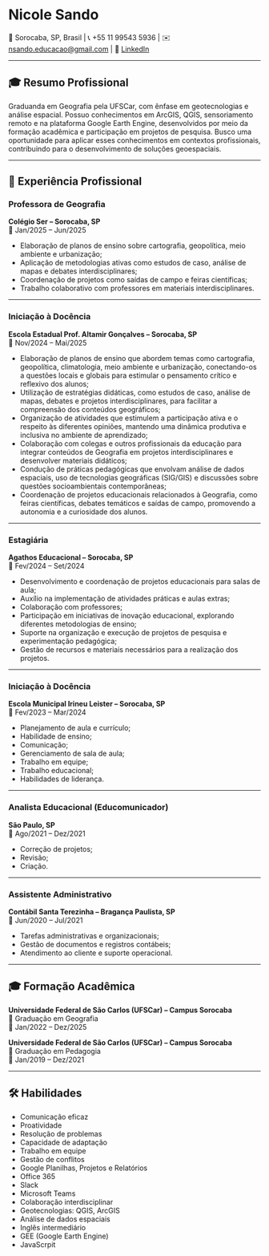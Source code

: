 # Nicole Sando

📍 Sorocaba, SP, Brasil  | 📞 +55 11 99543 5936  | ✉️ nsando.educacao@gmail.com  | 🔗 [LinkedIn](https://www.linkedin.com/in/nicole-sando-b668912b1)

---

## 🎓 Resumo Profissional

Graduanda em Geografia pela UFSCar, com ênfase em geotecnologias e análise espacial. Possuo conhecimentos em ArcGIS, QGIS, sensoriamento remoto e na plataforma Google Earth Engine, desenvolvidos por meio da formação acadêmica e participação em projetos de pesquisa. Busco uma oportunidade para aplicar esses conhecimentos em contextos profissionais, contribuindo para o desenvolvimento de soluções geoespaciais.

---

## 💼 Experiência Profissional

### Professora de Geografia  
**Colégio Ser – Sorocaba, SP**  
📅 Jan/2025 – Jun/2025  
- Elaboração de planos de ensino sobre cartografia, geopolítica, meio ambiente e urbanização;  
- Aplicação de metodologias ativas como estudos de caso, análise de mapas e debates interdisciplinares;  
- Coordenação de projetos como saídas de campo e feiras científicas;  
- Trabalho colaborativo com professores em materiais interdisciplinares.

---

### Iniciação à Docência  
**Escola Estadual Prof. Altamir Gonçalves – Sorocaba, SP**  
📅 Nov/2024 – Mai/2025  
- Elaboração de planos de ensino que abordem temas como cartografia, geopolítica, climatologia, meio ambiente e urbanização, conectando-os a questões locais e globais para estimular o pensamento crítico e reflexivo dos alunos;  
- Utilização de estratégias didáticas, como estudos de caso, análise de mapas, debates e projetos interdisciplinares, para facilitar a compreensão dos conteúdos geográficos;  
- Organização de atividades que estimulem a participação ativa e o respeito às diferentes opiniões, mantendo uma dinâmica produtiva e inclusiva no ambiente de aprendizado;  
- Colaboração com colegas e outros profissionais da educação para integrar conteúdos de Geografia em projetos interdisciplinares e desenvolver materiais didáticos;  
- Condução de práticas pedagógicas que envolvam análise de dados espaciais, uso de tecnologias geográficas (SIG/GIS) e discussões sobre questões socioambientais contemporâneas;  
- Coordenação de projetos educacionais relacionados à Geografia, como feiras científicas, debates temáticos e saídas de campo, promovendo a autonomia e a curiosidade dos alunos.

---

### Estagiária  
**Agathos Educacional – Sorocaba, SP**  
📅 Fev/2024 – Set/2024  
- Desenvolvimento e coordenação de projetos educacionais para salas de aula;  
- Auxílio na implementação de atividades práticas e aulas extras;  
- Colaboração com professores;  
- Participação em iniciativas de inovação educacional, explorando diferentes metodologias de ensino;  
- Suporte na organização e execução de projetos de pesquisa e experimentação pedagógica;  
- Gestão de recursos e materiais necessários para a realização dos projetos.

---

### Iniciação à Docência  
**Escola Municipal Irineu Leister – Sorocaba, SP**  
📅 Fev/2023 – Mar/2024  
- Planejamento de aula e currículo;  
- Habilidade de ensino;  
- Comunicação;  
- Gerenciamento de sala de aula;  
- Trabalho em equipe;  
- Trabalho educacional;  
- Habilidades de liderança.

---

### Analista Educacional (Educomunicador)  
**São Paulo, SP**  
📅 Ago/2021 – Dez/2021  
- Correção de projetos;  
- Revisão;  
- Criação.

---

### Assistente Administrativo  
**Contábil Santa Terezinha – Bragança Paulista, SP**  
📅 Jun/2020 – Jul/2021  
- Tarefas administrativas e organizacionais;  
- Gestão de documentos e registros contábeis;  
- Atendimento ao cliente e suporte operacional.

---

## 🎓 Formação Acadêmica

**Universidade Federal de São Carlos (UFSCar) – Campus Sorocaba**  
📘 Graduação em Geografia  
📅 Jan/2022 – Dez/2025  

**Universidade Federal de São Carlos (UFSCar) – Campus Sorocaba**  
📘 Graduação em Pedagogia  
📅 Jan/2019 – Dez/2021  

---

## 🛠️ Habilidades

- Comunicação eficaz  
- Proatividade  
- Resolução de problemas  
- Capacidade de adaptação  
- Trabalho em equipe  
- Gestão de conflitos  
- Google Planilhas, Projetos e Relatórios  
- Office 365
- Slack
- Microsoft Teams  
- Colaboração interdisciplinar  
- Geotecnologias: QGIS, ArcGIS  
- Análise de dados espaciais  
- Inglês intermediário
- GEE (Google Earth Engine)
- JavaScrpit
